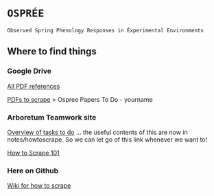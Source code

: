 # `OSPRÉE`
`Observed Spring Phenology Responses in Éxperimental Environments`

## Where to find things

### Google Drive
[All PDF references](https://drive.google.com/open?id=0B8nEumYJJb_4cS15ejVlX0Rkdms)

[PDFs to scrape](https://drive.google.com/drive/folders/0B3mqIwM06lEDelB3cXVwN09wbms) > Ospree Papers To Do - yourname

### Arboretum Teamwork site
[Overview of tasks to do](https://arboretum.teamwork.com/projects/186739/overview) ... the useful contents of this are now in notes/howtoscrape. So we can let go of this link whenever we want to!

[How to Scrape 101](https://arboretum.teamwork.com/notebooks/105260)

### Here on Github

[Wiki for how to scrape](https://github.com/tsavas/budreview/wiki/Meta-analysis-database-work)
